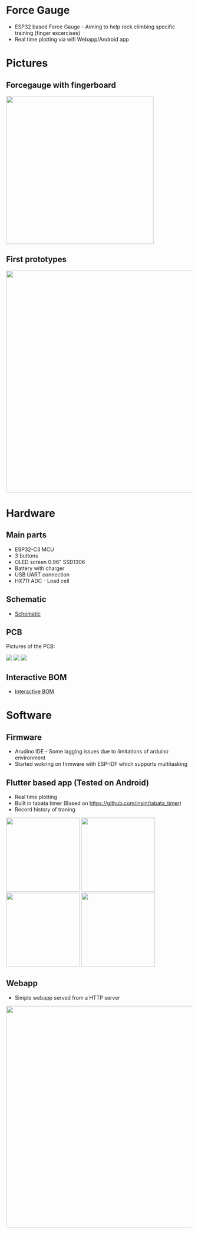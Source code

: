 # Force Gauge

- ESP32 based Force Gauge - Aiming to help rock climbing specific training (finger excercises)
- Real time plotting via wifi Webapp/Android app


# Pictures
## Forcegauge with fingerboard
<img src="https://raw.githubusercontent.com/szbeni/forcegauge/main/photos/fingerboard.jpg" width="400">

## First prototypes
<img src="https://raw.githubusercontent.com/szbeni/forcegauge/main/photos/prototypes_02.jpg" width="600">

# Hardware
## Main parts
 - ESP32-C3 MCU
 - 3 buttons
 - OLED screen 0.96" SSD1306
 - Battery with charger
 - USB UART connection
 - HX711 ADC - Load cell
## Schematic ##

- [Schematic](https://github.com/szbeni/forcegauge/blob/main/hw/forcegauge/forcegauge.pdf)
## PCB 

Pictures of the PCB:

<img src="https://raw.githubusercontent.com/szbeni/forcegauge/main/photos/pcb_render_01.png">
<img src="https://raw.githubusercontent.com/szbeni/forcegauge/main/photos/pcb_render_02.png">
<img src="https://raw.githubusercontent.com/szbeni/forcegauge/main/photos/pcb_photo.jpg">

## Interactive BOM

- [Interactive BOM](https://htmlpreview.github.io/?https://github.com/szbeni/forcegauge/blob/main/hw/forcegauge/bom/ibom.html)

# Software

## Firmware
- Arudino IDE - Some lagging issues due to limitations of arduino environment
- Started wokring on firmware with ESP-IDF which supports multitasking

## Flutter based app (Tested on Android)
- Real time plotting
- Built in tabata timer (Based on https://github.com/insin/tabata_timer)
- Record history of traning 

<p float="left">
<img src="https://raw.githubusercontent.com/szbeni/forcegauge/main/photos/flutter_app_01.png" width="200">
<img src="https://raw.githubusercontent.com/szbeni/forcegauge/main/photos/flutter_app_02.png" width="200">
<img src="https://raw.githubusercontent.com/szbeni/forcegauge/main/photos/flutter_app_03.png" width="200">
<img src="https://raw.githubusercontent.com/szbeni/forcegauge/main/photos/flutter_app_04.gif" width="200">
</p>

## Webapp
- Simple webapp served from a HTTP server

<img src="https://raw.githubusercontent.com/szbeni/forcegauge/main/photos/webapp_01.jpg" width="600">

